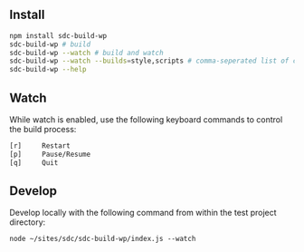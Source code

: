 ## Install

```sh
npm install sdc-build-wp
sdc-build-wp # build
sdc-build-wp --watch # build and watch
sdc-build-wp --watch --builds=style,scripts # comma-seperated list of components to include
sdc-build-wp --help
```

## Watch

While watch is enabled, use the following keyboard commands to control the build process:

```sh
[r]     Restart
[p]     Pause/Resume
[q]     Quit
````

## Develop

Develop locally with the following command from within the test project directory:

```
node ~/sites/sdc/sdc-build-wp/index.js --watch
```
